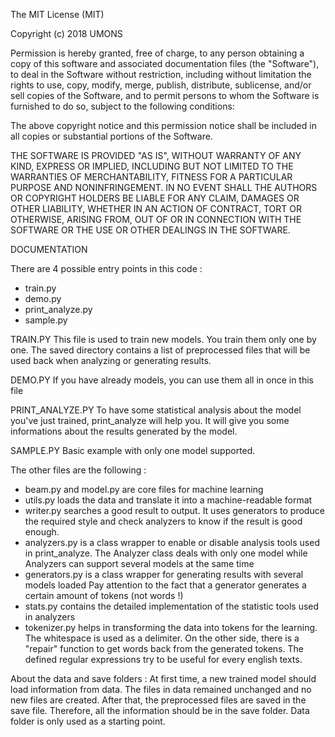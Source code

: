 The MIT License (MIT)

Copyright (c) 2018 UMONS

Permission is hereby granted, free of charge, to any person obtaining a copy
of this software and associated documentation files (the "Software"), to deal
in the Software without restriction, including without limitation the rights
to use, copy, modify, merge, publish, distribute, sublicense, and/or sell
copies of the Software, and to permit persons to whom the Software is
furnished to do so, subject to the following conditions:

The above copyright notice and this permission notice shall be included in all
copies or substantial portions of the Software.

THE SOFTWARE IS PROVIDED "AS IS", WITHOUT WARRANTY OF ANY KIND, EXPRESS OR
IMPLIED, INCLUDING BUT NOT LIMITED TO THE WARRANTIES OF MERCHANTABILITY,
FITNESS FOR A PARTICULAR PURPOSE AND NONINFRINGEMENT. IN NO EVENT SHALL THE
AUTHORS OR COPYRIGHT HOLDERS BE LIABLE FOR ANY CLAIM, DAMAGES OR OTHER
LIABILITY, WHETHER IN AN ACTION OF CONTRACT, TORT OR OTHERWISE, ARISING FROM,
OUT OF OR IN CONNECTION WITH THE SOFTWARE OR THE USE OR OTHER DEALINGS IN THE
SOFTWARE.

DOCUMENTATION

There are 4 possible entry points in this code :
- train.py
- demo.py
- print_analyze.py
- sample.py

TRAIN.PY
This file is used to train new models.
You train them only one by one.
The saved directory contains a list of preprocessed files that will be used back when analyzing or generating results.

DEMO.PY
If you have already models, you can use them all in once in this file

PRINT_ANALYZE.PY
To have some statistical analysis about the model you've just trained, print_analyze will help you.
It will give you some informations about the results generated by the model.

SAMPLE.PY
Basic example with only one model supported.

The other files are the following :
- beam.py and model.py are core files for machine learning
- utils.py loads the data and translate it into a machine-readable format
- writer.py searches a good result to output.
    It uses generators to produce the required style and check analyzers to know if the result is good enough.
- analyzers.py is a class wrapper to enable or disable analysis tools used in print_analyze.
    The Analyzer class deals with only one model while Analyzers can support several models at the same time
- generators.py is a class wrapper for generating results with several models loaded
    Pay attention to the fact that a generator generates a certain amount of tokens (not words !)
- stats.py contains the detailed implementation of the statistic tools used in analyzers
- tokenizer.py helps in transforming the data into tokens for the learning. The whitespace is used as a delimiter.
    On the other side, there is a "repair" function to get words back from the generated tokens.
    The defined regular expressions try to be useful for every english texts.

About the data and save folders :
At first time, a new trained model should load information from data.
The files in data remained unchanged and no new files are created.
After that, the preprocessed files are saved in the save file.
Therefore, all the information should be in the save folder.
Data folder is only used as a starting point.
